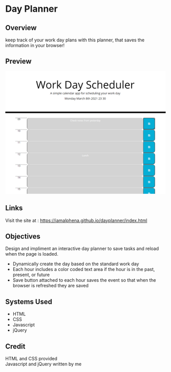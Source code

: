 # Day Planner

## Overview
keep track of your work day plans with this planner, that saves the information in your browser! 

## Preview

![Preview Image](https://github.com/IamAlphena/dayplanner/blob/main/assets/images/planner.PNG?raw=true)


## Links
Visit the site at : https://iamalphena.github.io/dayplanner/index.html

## Objectives
Design and impliment an interactive day planner to save tasks and reload when the page is loaded.
* Dynamically create the day based on the standard work day
* Each hour includes a color coded text area if the hour is in the past, present, or future
* Save button attached to each hour saves the event so that when the browser is refreshed they are saved

## Systems Used
* HTML  
* CSS
* Javascript
* jQuery

## Credit 
HTML and CSS provided   
Javascript and jQuery written by me
